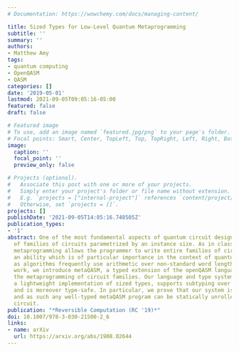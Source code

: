 ```yaml
---
# Documentation: https://wowchemy.com/docs/managing-content/

title: Sized Types for Low-Level Quantum Metaprogramming
subtitle: ''
summary: ''
authors:
- Matthew Amy
tags:
- quantum computing
- OpenQASM
- QASM
categories: []
date: '2019-05-01'
lastmod: 2021-09-05T09:05:16-05:00
featured: false
draft: false

# Featured image
# To use, add an image named `featured.jpg/png` to your page's folder.
# Focal points: Smart, Center, TopLeft, Top, TopRight, Left, Right, BottomLeft, Bottom, BottomRight.
image:
  caption: ''
  focal_point: ''
  preview_only: false

# Projects (optional).
#   Associate this post with one or more of your projects.
#   Simply enter your project's folder or file name without extension.
#   E.g. `projects = ["internal-project"]` references `content/project/deep-learning/index.md`.
#   Otherwise, set `projects = []`.
projects: []
publishDate: '2021-09-05T14:05:16.748505Z'
publication_types:
- '1'
abstract: One of the most fundamental aspects of quantum circuit design is the concept
  of families of circuits parametrized by an instance size. As in classical programming,
  metaprogramming allows the programmer to write entire families of circuits simultaneously,
  an ability which is of particular importance in the context of quantum computing
  as algorithms frequently use arithmetic over non-standard word lengths. In this
  work, we introduce metaQASM, a typed extension of the openQASM language supporting
  the metaprogramming of circuit families. Our language and type system, built around
  a lightweight implementation of sized types, supports subtyping over register sizes
  and is moreover type-safe. In particular, we prove that our system is strongly normalizing,
  and as such any well-typed metaQASM program can be statically unrolled into a finite
  circuit.
publication: "*Reversible Computation (RC '19)*"
doi: 10.1007/978-3-030-21500-2_6
links:
- name: arXiv
  url: https://arxiv.org/abs/1908.02644
---
```

